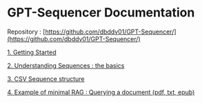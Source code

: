 # GPT-Sequencer Documentation

Repository : [https://github.com/dbddv01/GPT-Sequencer/](https://github.com/dbddv01/GPT-Sequencer/)

[1. Getting Started](Getting_Start_chabot_standard_mode.md)

[2. Understanding Sequences : the basics](Sequence_of_prompts_basic.md)

[3. CSV Sequence structure ](Sequence_csv_explanations.md)

[4. Example of minimal RAG : Querying a document (pdf, txt, epub)](query_document_sequence.md)
